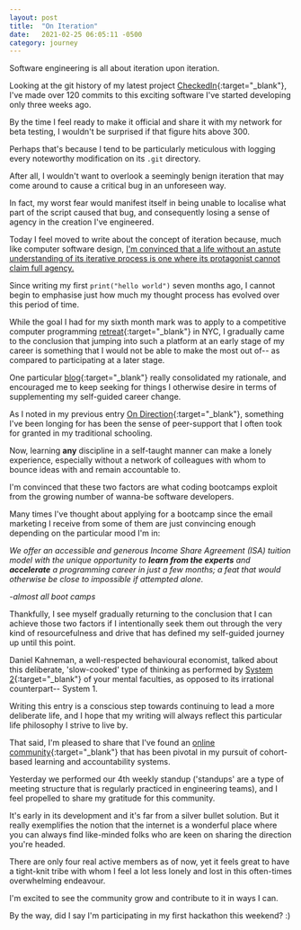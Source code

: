 ```yaml
---
layout: post
title:  "On Iteration"
date:   2021-02-25 06:05:11 -0500
category: journey
---
```


Software engineering is all about iteration upon iteration.

Looking at the git history of my latest project [CheckedIn](https://github.com/jinyoungch0i/CheckedIn){:target="_blank"}, I've made over 120 commits to this exciting software I've started developing only three weeks ago. 

By the time I feel ready to make it official and share it with my network for beta testing, I wouldn't be surprised if that figure hits above 300. 

Perhaps that's because I tend to be particularly meticulous with logging every noteworthy modification on its `.git` directory. 

After all, I wouldn't want to overlook a seemingly benign iteration that may come around to cause a critical bug in an unforeseen way. 

In fact, my worst fear would manifest itself in being unable to localise what part of the script caused that bug, and consequently losing a sense of agency in the creation I've engineered. 

Today I feel moved to write about the concept of iteration because, much like computer software design, <ins>I'm convinced that a life without an astute understanding of its iterative process is one where its protagonist cannot claim full agency.</ins> 

Since writing my first `print("hello world")` seven months ago, I cannot begin to emphasise just how much my thought process has evolved over this period of time. 

While the goal I had for my sixth month mark was to apply to a competitive computer programming [retreat](https://www.recurse.com/){:target="_blank"} in NYC, I gradually came to the conclusion that jumping into such a platform at an early stage of my career is something that I would not be able to make the most out of-- as compared to participating at a later stage.

One particular [blog](https://colorfulcodesblog.wordpress.com/2016/08/21/recurse-center-application-process/comment-page-1/){:target="_blank"} really consolidated my rationale, and encouraged me to keep seeking for things I otherwise desire in terms of supplementing my self-guided career change. 

As I noted in my previous entry [On Direction](https://www.jinyoung.xyz/journey/2020/10/11/on-direction.html){:target="_blank"}, something I've been longing for has been the sense of peer-support that I often took for granted in my traditional schooling. 

Now, learning **any** discipline in a self-taught manner can make a lonely experience, especially without a network of colleagues with whom to bounce ideas with and remain accountable to. 

I'm convinced that these two factors are what coding bootcamps exploit from the growing number of wanna-be software developers. 

Many times I've thought about applying for a bootcamp since the email marketing I receive from some of them are just convincing enough depending on the particular mood I'm in: 

*We offer an accessible and generous Income Share Agreement (ISA) tuition model with the unique opportunity to **learn from the experts** and **accelerate** a programming career in just a few months; a feat that would otherwise be close to impossible if attempted alone.* 

*-almost all boot camps* 
<br>


Thankfully, I see myself gradually returning to the conclusion that I can achieve those two factors if I intentionally seek them out through the very kind of resourcefulness and drive that has defined my self-guided journey up until this point. 

Daniel Kahneman, a well-respected behavioural economist, talked about this deliberate, 'slow-cooked' type of thinking as performed by [System 2](https://youtu.be/PirFrDVRBo4){:target="_blank"} of your mental faculties, as opposed to its irrational counterpart-- System 1.  

Writing this entry is a conscious step towards continuing to lead a more deliberate life, and I hope that my writing will always reflect this particular life philosophy I strive to live by. 

That said, I'm pleased to share that I've found an [online community](https://groupsforlearning.com/){:target="_blank"} that has been pivotal in my pursuit of cohort-based learning and accountability systems. 

Yesterday we performed our 4th weekly standup ('standups' are a type of meeting structure that is regularly practiced in engineering teams), and I feel propelled to share my gratitude for this community. 

It's early in its development and it's far from a silver bullet solution. But it really exemplifies the notion that the internet is a wonderful place where you can always find like-minded folks who are keen on sharing the direction you're headed. 

There are only four real active members as of now, yet it feels great to have a tight-knit tribe with whom I feel a lot less lonely and lost in this often-times overwhelming endeavour. 

I'm excited to see the community grow and contribute to it in ways I can.

By the way, did I say I'm participating in my first hackathon this weekend? :)
